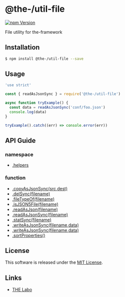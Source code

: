 @the-/util-file
==========

<!---
This file is generated by the-tmpl. Do not update manually.
--->

<!-- Badge Start -->
<a name="badges"></a>

[![npm Version][bd_npm_shield_url]][bd_npm_url]

[bd_repo_url]: https://github.com/the-labo/the
[bd_travis_url]: http://travis-ci.org/the-labo/the
[bd_travis_shield_url]: http://img.shields.io/travis/the-labo/the.svg?style=flat
[bd_travis_com_url]: http://travis-ci.com/the-labo/the
[bd_travis_com_shield_url]: https://api.travis-ci.com/the-labo/the.svg?token=
[bd_license_url]: https://github.com/the-labo/the/blob/master/LICENSE
[bd_npm_url]: http://www.npmjs.org/package/@the-/util-file
[bd_npm_shield_url]: http://img.shields.io/npm/v/@the-/util-file.svg?style=flat
[bd_standard_url]: http://standardjs.com/
[bd_standard_shield_url]: https://img.shields.io/badge/code%20style-standard-brightgreen.svg

<!-- Badge End -->


<!-- Description Start -->
<a name="description"></a>

File utility for the-framework

<!-- Description End -->


<!-- Overview Start -->
<a name="overview"></a>




<!-- Overview End -->


<!-- Sections Start -->
<a name="sections"></a>

<!-- Section from "doc/readme/01.Installation.md.hbs" Start -->

<a name="section-doc-readme-01-installation-md"></a>

Installation
-----

```bash
$ npm install @the-/util-file --save
```


<!-- Section from "doc/readme/01.Installation.md.hbs" End -->

<!-- Section from "doc/readme/02.Usage.md.hbs" Start -->

<a name="section-doc-readme-02-usage-md"></a>

Usage
---------

```javascript
'use strict'

const { readAsJsonSync } = require('@the-/util-file')

async function tryExample() {
  const data = readAsJsonSync('conf/foo.json')
  console.log(data)
}

tryExample().catch((err) => console.error(err))

```


<!-- Section from "doc/readme/02.Usage.md.hbs" End -->


<!-- Sections Start -->

<a name="api"></a>

## API Guide

### namespace
- [.helpers](./doc/api/api.md#module_@the-/file.helpers)
### function
- [.copyAsJsonSync(src,dest)](./doc/api/api.md#module_@the-/util-file.copyAsJsonSync)
- [.delSync(filename)](./doc/api/api.md#module.module_@the-/util-file.delSync)
- [.fileTypeOf(filename)](./doc/api/api.md#module_@the-/util-file.fileTypeOf)
- [.isJSON5File(filename)](./doc/api/api.md#module_@the-/util-file.isJSON5File)
- [.readAsJson(filename)](./doc/api/api.md#module_@the-/util-file.readAsJson)
- [.readAsJsonSync(filename)](./doc/api/api.md#module_@the-/util-file.readAsJsonSync)
- [.statSync(filename)](./doc/api/api.md#module_@the-/util-file.statSync)
- [.writeAsJsonSync(filename,data)](./doc/api/api.md#module_@the-/util-file.writeAsJsonSync)
- [.writeAsJsonSync(filename,data)](./doc/api/api.md#module_@the-/util-file.writeAsJsonSync)
- [.sortProperties()](./doc/api/api.md#module_@the-/util-file.helpers.sortProperties)

<!-- LICENSE Start -->
<a name="license"></a>

License
-------
This software is released under the [MIT License](https://github.com/the-labo/the/blob/master/LICENSE).

<!-- LICENSE End -->


<!-- Links Start -->
<a name="links"></a>

Links
------

+ [THE Labo][the_labo_url]

[the_labo_url]: https://github.com/the-labo

<!-- Links End -->

